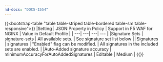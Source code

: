 ```yaml
---
nd-docs: "DOCS-1554"
---
```


{{<bootstrap-table "table table-striped table-bordered table-sm table-responsive">}}
|Setting | JSON Property in Policy | Support in F5 WAF for NGINX | Value in Default Profile |
| ---| ---| ---| --- |
|Signature Sets | signature-sets | All available sets. | See signature set list below |
|Signatures | signatures | "Enabled" flag can be modified. | All signatures in the included sets are enabled. |
|Auto-Added signature accuracy | minimumAccuracyForAutoAddedSignatures | Editable | Medium |
{{</bootstrap-table>}}